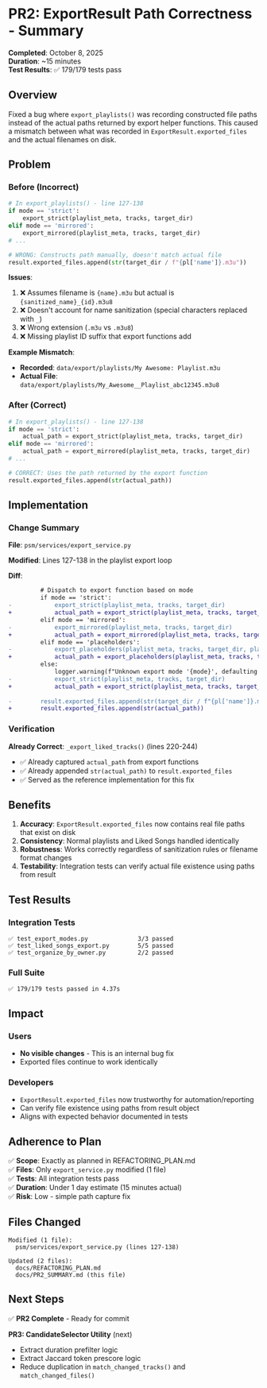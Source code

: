 # PR2: ExportResult Path Correctness - Summary

**Completed**: October 8, 2025  
**Duration**: ~15 minutes  
**Test Results**: ✅ 179/179 tests pass

## Overview

Fixed a bug where `export_playlists()` was recording constructed file paths instead of the actual paths returned by export helper functions. This caused a mismatch between what was recorded in `ExportResult.exported_files` and the actual filenames on disk.

## Problem

### Before (Incorrect)
```python
# In export_playlists() - line 127-138
if mode == 'strict':
    export_strict(playlist_meta, tracks, target_dir)
elif mode == 'mirrored':
    export_mirrored(playlist_meta, tracks, target_dir)
# ...

# WRONG: Constructs path manually, doesn't match actual file
result.exported_files.append(str(target_dir / f"{pl['name']}.m3u"))
```

**Issues**:
1. ❌ Assumes filename is `{name}.m3u` but actual is `{sanitized_name}_{id}.m3u8`
2. ❌ Doesn't account for name sanitization (special characters replaced with `_`)
3. ❌ Wrong extension (`.m3u` vs `.m3u8`)
4. ❌ Missing playlist ID suffix that export functions add

**Example Mismatch**:
- **Recorded**: `data/export/playlists/My Awesome: Playlist.m3u`
- **Actual File**: `data/export/playlists/My_Awesome__Playlist_abc12345.m3u8`

### After (Correct)
```python
# In export_playlists() - line 127-138
if mode == 'strict':
    actual_path = export_strict(playlist_meta, tracks, target_dir)
elif mode == 'mirrored':
    actual_path = export_mirrored(playlist_meta, tracks, target_dir)
# ...

# CORRECT: Uses the path returned by the export function
result.exported_files.append(str(actual_path))
```

## Implementation

### Change Summary

**File**: `psm/services/export_service.py`

**Modified**: Lines 127-138 in the playlist export loop

**Diff**:
```diff
         # Dispatch to export function based on mode
         if mode == 'strict':
-            export_strict(playlist_meta, tracks, target_dir)
+            actual_path = export_strict(playlist_meta, tracks, target_dir)
         elif mode == 'mirrored':
-            export_mirrored(playlist_meta, tracks, target_dir)
+            actual_path = export_mirrored(playlist_meta, tracks, target_dir)
         elif mode == 'placeholders':
-            export_placeholders(playlist_meta, tracks, target_dir, placeholder_extension=placeholder_ext)
+            actual_path = export_placeholders(playlist_meta, tracks, target_dir, placeholder_extension=placeholder_ext)
         else:
             logger.warning(f"Unknown export mode '{mode}', defaulting to strict")
-            export_strict(playlist_meta, tracks, target_dir)
+            actual_path = export_strict(playlist_meta, tracks, target_dir)
         
-        result.exported_files.append(str(target_dir / f"{pl['name']}.m3u"))
+        result.exported_files.append(str(actual_path))
```

### Verification

**Already Correct**: `_export_liked_tracks()` (lines 220-244)
- ✅ Already captured `actual_path` from export functions
- ✅ Already appended `str(actual_path)` to `result.exported_files`
- ✅ Served as the reference implementation for this fix

## Benefits

1. **Accuracy**: `ExportResult.exported_files` now contains real file paths that exist on disk
2. **Consistency**: Normal playlists and Liked Songs handled identically
3. **Robustness**: Works correctly regardless of sanitization rules or filename format changes
4. **Testability**: Integration tests can verify actual file existence using paths from result

## Test Results

### Integration Tests
```
✅ test_export_modes.py              3/3 passed
✅ test_liked_songs_export.py        5/5 passed
✅ test_organize_by_owner.py         2/2 passed
```

### Full Suite
```
✅ 179/179 tests passed in 4.37s
```

## Impact

### Users
- **No visible changes** - This is an internal bug fix
- Exported files continue to work identically

### Developers
- `ExportResult.exported_files` now trustworthy for automation/reporting
- Can verify file existence using paths from result object
- Aligns with expected behavior documented in tests

## Adherence to Plan

✅ **Scope**: Exactly as planned in REFACTORING_PLAN.md  
✅ **Files**: Only `export_service.py` modified (1 file)  
✅ **Tests**: All integration tests pass  
✅ **Duration**: Under 1 day estimate (15 minutes actual)  
✅ **Risk**: Low - simple path capture fix

## Files Changed

```
Modified (1 file):
  psm/services/export_service.py (lines 127-138)

Updated (2 files):
  docs/REFACTORING_PLAN.md
  docs/PR2_SUMMARY.md (this file)
```

## Next Steps

✅ **PR2 Complete** - Ready for commit

**PR3: CandidateSelector Utility** (next)
- Extract duration prefilter logic
- Extract Jaccard token prescore logic
- Reduce duplication in `match_changed_tracks()` and `match_changed_files()`
